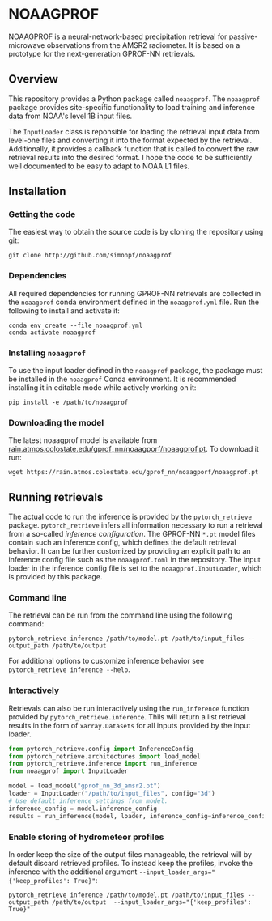 # NOAAGPROF

NOAAGPROF is a neural-network-based precipitation retrieval for passive-microwave observations from the AMSR2 radiometer. It is based on a prototype for the next-generation GPROF-NN retrievals.

## Overview

This repository provides a Python package called  ``noaagprof``. The ``noaagprof`` package provides site-specific functionality to load training and inference data from NOAA's level 1B input files.

The ``InputLoader`` class is reponsible for loading the retrieval input data from
level-one files and converting it into the format expected by the retrieval.
Additionally, it provides a callback function that is called to convert the raw
retrieval results into the desired format. I hope the code to be sufficiently
well documented to be easy to adapt to NOAA L1 files.


## Installation

### Getting the code

The easiest way to obtain the source code is by cloning the repository using git:

``` shellsession
git clone http://github.com/simonpf/noaagprof
```

### Dependencies

All required dependencies for running GPROF-NN retrievals are collected in the ``noaagprof`` conda environment
defined in the ``noaagprof.yml`` file. Run the following to install and activate it:

``` shellsession
conda env create --file noaagprof.yml
conda activate noaagprof
```

### Installing ``noaagprof``

To use the input loader defined in the ``noaagprof`` package, the package must be installed in the ``noaagprof`` Conda environment. It is recommended installing it in editable mode while actively working on it:

``` shellsession
pip install -e /path/to/noaagprof
```

### Downloading the model

The latest noaagprof model is available from [rain.atmos.colostate.edu/gprof_nn/noaagporf/noaagprof.pt](rain.atmos.colostate.edu/gprof_nn/noaagporf/noaagprof.pt). To download it run:

``` shellsession
wget https://rain.atmos.colostate.edu/gprof_nn/noaagporf/noaagprof.pt
```

## Running retrievals

The actual code to run the inference is provided by the ``pytorch_retrieve`` package. ``pytorch_retrieve``
infers all information necessary to run a retrieval from a so-called *inference configuration*. The GPROF-NN
``*.pt`` model files contain such an inference config, which defines the default retrieval behavior. It can be
further customized by providing an explicit path to an inference config file such as the
``noaagprof.toml`` in the repository. The input loader in the inference config file is set  to the ``noaagprof.InputLoader``, which is provided by this package.

### Command line

The retrieval can be run from the command line using the following command:

``` shellsession
pytorch_retrieve inference /path/to/model.pt /path/to/input_files --output_path /path/to/output
```

For additional options to customize inference behavior see ``pytorch_retrieve inference --help``.


### Interactively

Retrievals can also be run interactively using the ``run_inference`` function provided by 
``pytorch_retrieve.inference``. Thils will return a list retrieval results in the form of
``xarray.Datasets`` for all inputs provided by the input loader.

``` python
from pytorch_retrieve.config import InferenceConfig
from pytorch_retrieve.architectures import load_model
from pytorch_retrieve.inference import run_inference
from noaagprof import InputLoader

model = load_model("gprof_nn_3d_amsr2.pt")
loader = InputLoader("/path/to/input_files", config="3d")
# Use default inference settings from model.
inference_config = model.inference_config
results = run_inference(model, loader, inference_config=inference_config)
```


### Enable storing of hydrometeor profiles

In order keep the size of the output files manageable, the retrieval will by default discard retrieved profiles. To instead keep the profiles, invoke the inference with the additional argument ``--input_loader_args="{'keep_profiles': True}"``:

``` shellsession
pytorch_retrieve inference /path/to/model.pt /path/to/input_files --output_path /path/to/output  --input_loader_args="{'keep_profiles': True}"`
```
